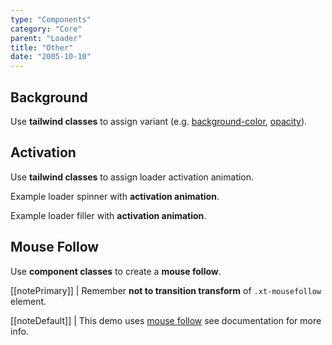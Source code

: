 ```yaml
---
type: "Components"
category: "Core"
parent: "Loader"
title: "Other"
date: "2005-10-10"
---
```


## Background

Use **tailwind classes** to assign variant (e.g. [background-color](https://tailwindcss.com/docs/background-color), [opacity](https://tailwindcss.com/docs/opacity)).

<demo>
  <demoinline src="demos/components/core/loader/background-spinner">
  </demoinline>
  <demoinline src="demos/components/core/loader/background-filler">
  </demoinline>
</demo>

## Activation

Use **tailwind classes** to assign loader activation animation. 

Example loader spinner with **activation animation**.

<demo>
  <demoinline src="demos/components/core/loader/js-spinner">
  </demoinline>
</demo>

Example loader filler with **activation animation**.

<demo>
  <demoinline src="demos/components/core/loader/js-filler">
  </demoinline>
</demo>

## Mouse Follow

Use **component classes** to create a **mouse follow**.

[[notePrimary]]
| Remember **not to transition transform** of `.xt-mousefollow` element.

[[noteDefault]]
| This demo uses [mouse follow](/components/addons/animation/mousefollow) see documentation for more info.

<demo>
  <demoinline src="demos/components/addons/animation/mousefollow">
  </demoinline>
</demo>
